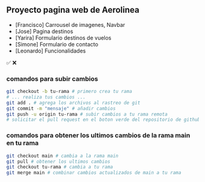 ## Proyecto pagina web de Aerolinea

- [Francisco] Carrousel de imagenes, Navbar 
- [Jose] Pagina destinos 
- [Yarira] Formulario destinos de vuelos
- [Simone] Formulario de contacto
- [Leonardo] Funcionalidades

:white_check_mark:
:x:

### comandos para subir cambios
```bash
git checkout -b tu-rama # primero crea tu rama
# ... realiza tus cambios ...
git add . # agrega los archivos al rastreo de git
git commit -m "mensaje" # añadir cambios
git push -u origin tu-rama # subir cambios a tu rama remota
# solicitar el pull request en el boton verde del repositorio de github
```

### comandos para obtener los ultimos cambios de la rama main en tu rama
```bash
git checkout main # cambia a la rama main
git pull # obtener los ultimos cambios
git checkout tu-rama # cambia a tu rama
git merge main # combinar cambios actualizados de main a tu rama
```
